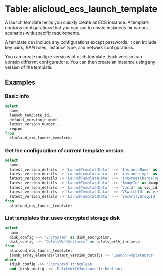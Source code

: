 # Table: alicloud_ecs_launch_template

A launch template helps you quickly create an ECS instance. A template contains configurations that you can use to create instances for various scenarios with specific requirements.

A template can include any configurations except passwords. It can include key pairs, RAM roles, instance type, and network configurations.

You can create multiple versions of each template. Each version can contain different configurations. You can then create an instance using any version of the template.

## Examples

### Basic info

```sql
select
  name,
  launch_template_id,
  default_version_number,
  latest_version_number,
  region
from
  alicloud_ecs_launch_template;
```

### Get the configuration of current template version

```sql
select
  name,
  latest_version_details -> 'LaunchTemplateData' ->> 'InstanceName' as instance_name,
  latest_version_details -> 'LaunchTemplateData' ->> 'InstanceType' as instance_type,
  latest_version_details -> 'LaunchTemplateData' ->> 'InternetChargeType' as instance_charge_type,
  latest_version_details -> 'LaunchTemplateData' ->> 'ImageId' as image_id,
  latest_version_details -> 'LaunchTemplateData' ->> 'VpcId' as vpc_id,
  latest_version_details -> 'LaunchTemplateData' ->> 'VSwitchId' as v_switch_id,
  latest_version_details -> 'LaunchTemplateData' ->> 'SecurityGroupId' as security_group_id
from
  alicloud_ecs_launch_template;
```

### List templates that uses encrypted storage disk

```sql
select
  name,
  disk_config ->> 'Encrypted' as disk_encryption,
  disk_config ->> 'DeleteWithInstance' as delete_with_instance
from
  alicloud_ecs_launch_template,
  jsonb_array_elements(latest_version_details -> 'LaunchTemplateData' -> 'DataDisks' -> 'DataDisk') as disk_config
where
  (disk_config ->> 'Encrypted')::boolean
  and (disk_config ->> 'DeleteWithInstance')::boolean;
```
